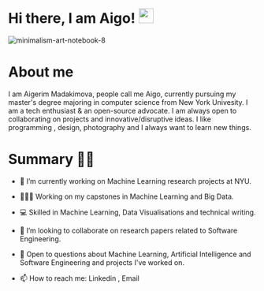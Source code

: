 # Hi there, I am Aigo! <img src="https://raw.githubusercontent.com/MartinHeinz/MartinHeinz/master/wave.gif" width="30px">
![minimalism-art-notebook-8](https://user-images.githubusercontent.com/87446059/126076540-2d8f24ff-b1f2-41a8-9f83-93eb161c3ce0.jpg)
# About me 
I am Aigerim Madakimova, people call me Aigo, currently pursuing my master's degree majoring in computer science from New York Univesity. I am a tech enthusiast & an open-source advocate. I am always open to collaborating on projects and innovative/disruptive ideas. I like programming , design, photography and I always want to learn new things.

# Summary ✌🏻
* 🔭 I’m currently working on Machine Learning research projects at NYU.

* 👩🏻‍💻 Working on my capstones in Machine Learning and Big Data. 

* 💻 Skilled in Machine Learning, Data Visualisations and technical writing.

* 👯 I’m looking to collaborate on research papers related to Software Engineering.

* 💬 Open to questions about Machine Learning, Artificial Intelligence and Software Engineering and projects I've worked on.

* 📫 How to reach me: Linkedin , Email







